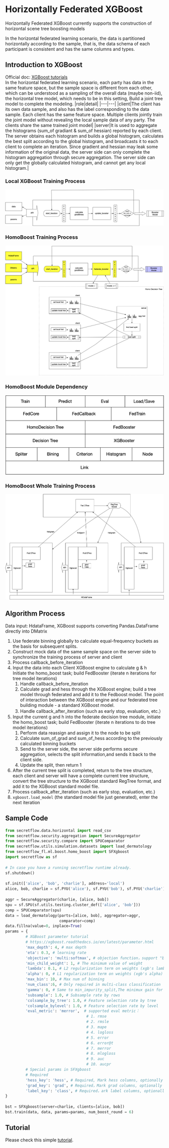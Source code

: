 # Horizontally Federated XGBoost
Horizontally Federated XGBoost currently supports the construction of horizontal scene tree boosting models

In the horizontal federated learning scenario, the data is partitioned horizontally according to the sample, that is, the data schema of each participant is consistent and has the same columns and types.

## Introduction to XGBoost
Official doc: [XGBoost tutorials](https://xgboost.readthedocs.io/en/latest/tutorials/index.html)  
In the horizontal federated learning scenario, each party has data in the same feature space, but the sample space is different from each other, which can be understood as a sampling of the overall data (maybe non-iid), the horizontal tree model, which needs to be in this setting, Build a joint tree model to complete the modeling.
|role|detail|
|---|---|
|client|The client has its own data sample, and also has the label corresponding to the data sample. Each client has the same feature space. Multiple clients jointly train the joint model without revealing the local sample data of any party. The clients share the same trained joint model|
|server|It is used to aggregate the histograms (sum_of gradiant & sum_of hessian) reported by each client. The server obtains each histogram and builds a global histogram, calculates the best split according to the global histogram, and broadcasts it to each client to complete an iteration. Since gradient and hessian may leak some information of the original data, the server side can only complete the histogram aggregation through secure aggregation. The server side can only get the globally calculated histogram, and cannot get any local histogram.|

### Local XGBoost Training Process
![xgb_1](resources/xgb_1.png)

### HomoBoost Training Process
![xgb_2](resources/xgb_2.png)
### HomoBoost Module Dependency
![xgb_3](resources/xgb_3.png)
### HomoBoost Whole Training Process
![xgb_4](resources/xgb_4.png)
## Algorithm Process 
Data input: HdataFrame, XGBoost supports converting Pandas.DataFrame directly into DMatrix
1. Use federate binning globally to calculate equal-frequency buckets as the basis for subsequent splits.
2. Construct mock data of the same sample space on the server side to synchronize the training process of server and client
3. Process callback_before_iteration
4. Input the data into each Client XGBoost engine to calculate g & h  
   Initiate the homo_boost task; build FedBooster (iterate n iterations for tree model iterations)  
    1. Handle callback_before_iteration  
    1. Calculate grad and hess through the XGBoost engine; build a tree model through federated and add it to the Fedboost model. The point of interaction between the XGBoost engine and our federated tree building module - a standard XGBoost model.  
    1. Handle callback_after_iteration (such as early stop, evaluation, etc.）  
5. Input the current g and h into the federate decision tree module, initiate the homo_boost task; build FedBooster (iterate n iterations to do tree model iterations)  
    1. Perform data reassign and assign it to the node to be split  
    1. Calculate sum_of_grad and sum_of_hess according to the previously calculated binning buckets  
    1. Send to the server side, the server side performs secure aggregation, selects the split information,and sends it back to the client side.  
    1. Update the split, then return 1  
6. After the current tree split is completed, return to the tree structure, each client and server will have a complete current tree structure, convert the tree structure to the XGBoost standard RegTree format, and add it to the XGBoost standard model file.
7. Process callback_after_iteration (such as early stop, evaluation, etc.)
8. `xgboost.load_model` (the standard model file just generated), enter the next iteration


## Sample Code
```python
from secretflow.data.horizontal import read_csv
from secretflow.security.aggregation import SecureAggregator
from secretflow.security.compare import SPUComparator
from secretflow.utils.simulation.datasets import load_dermatology
from secretflow_fl.ml.boost.homo_boost import SFXgboost
import secretflow as sf

# In case you have a running secretflow runtime already.
sf.shutdown()

sf.init(['alice', 'bob', 'charlie'], address='local')
alice, bob, charlie = sf.PYU('alice'), sf.PYU('bob'), sf.PYU('charlie')

aggr = SecureAggregator(charlie, [alice, bob])
spu = sf.SPU(sf.utils.testing.cluster_def(['alice', 'bob']))
comp = SPUComparator(spu)
data = load_dermatology(parts=[alice, bob], aggregator=aggr,
                        comparator=comp)
data.fillna(value=0, inplace=True)
params = {
         # XGBoost parameter tutorial
         # https://xgboost.readthedocs.io/en/latest/parameter.html
         'max_depth': 4, # max depth
         'eta': 0.3, # learning rate
         'objective': 'multi:softmax', # objection function，support "binary:logistic","reg:logistic","multi:softmax","multi:softprob","reg:squarederror"
         'min_child_weight': 1, # The minimum value of weight
         'lambda': 0.1, # L2 regularization term on weights (xgb's lambda)
         'alpha': 0, # L1 regularization term on weights (xgb's alpha)
         'max_bin': 10, # Max num of binning
         'num_class':6, # Only required in multi-class classification
         'gamma': 0, # Same to min_impurity_split,The minimux gain for a split
         'subsample': 1.0, # Subsample rate by rows
         'colsample_by_tree': 1.0, # Feature selection rate by tree
         'colsample_bylevel': 1.0, # Feature selection rate by level
         'eval_metric': 'merror',  # supported eval metric：
                                    # 1. rmse
                                    # 2. rmsle
                                    # 3. mape
                                    # 4. logloss
                                    # 5. error
                                    # 6. error@t
                                    # 7. merror
                                    # 8. mlogloss
                                    # 9. auc
                                    # 10. aucpr
         # Special params in SFXgboost
         # Required
         'hess_key': 'hess', # Required, Mark hess columns, optionally choosing a column name that is not in the data set
         'grad_key': 'grad', # Required，Mark grad columns, optionally choosing a column name that is not in the data set
         'label_key': 'class', # Required，ark label columns, optionally choosing a column name that is not in the data set
}

bst = SFXgboost(server=charlie, clients=[alice, bob])
bst.train(data, data, params=params, num_boost_round = 6)

```

## Tutorial

Please check this simple [tutorial](../../../tutorial/Federated_Xgboost.ipynb).
